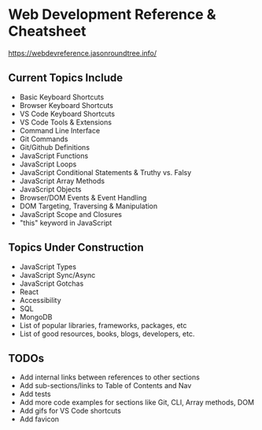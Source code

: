 # Web Development Reference & Cheatsheet

https://webdevreference.jasonroundtree.info/

## Current Topics Include
- Basic Keyboard Shortcuts
- Browser Keyboard Shortcuts
- VS Code Keyboard Shortcuts
- VS Code Tools & Extensions
- Command Line Interface
- Git Commands
- Git/Github Definitions
- JavaScript Functions
- JavaScript Loops
- JavaScript Conditional Statements & Truthy vs. Falsy
- JavaScript Array Methods
- JavaScript Objects
- Browser/DOM Events & Event Handling
- DOM Targeting, Traversing & Manipulation
- JavaScript Scope and Closures
- "this" keyword in JavaScript

## Topics Under Construction
- JavaScript Types
- JavaScript Sync/Async
- JavaScript Gotchas
- React
- Accessibility
- SQL
- MongoDB
- List of popular libraries, frameworks, packages, etc
- List of good resources, books, blogs, developers, etc.

## TODOs
- Add internal links between references to other sections
- Add sub-sections/links to Table of Contents and Nav
- Add tests
- Add more code examples for sections like Git, CLI, Array methods, DOM
- Add gifs for VS Code shortcuts
- Add favicon
